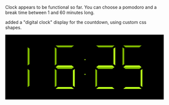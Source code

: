 Clock appears to be functional so far. You can choose a pomodoro and a break time between 1 and 60 minutes long.

added a "digital clock" display for the countdown, using custom css shapes.

![alt tag](https://raw.githubusercontent.com/kimberlythegeek/FreeCodeCamp/master/screenshots/clock.png)
